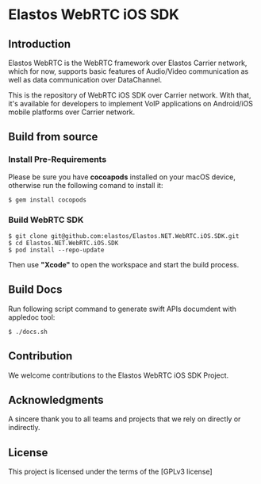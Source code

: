 Elastos WebRTC iOS SDK
=====================

## Introduction
Elastos WebRTC is the WebRTC framework over Elastos Carrier network, which for now, supports basic features of Audio/Video communication as well as data communication over DataChannel.

This is the repository of WebRTC iOS SDK over Carrier network. With that, it's available for developers to implement VoIP applications on Android/iOS mobile platforms over Carrier network.

## Build from source
### Install Pre-Requirements
Please be sure you have **cocoapods** installed on your macOS device, otherwise run the following comand to install it:
```shell
$ gem install cocopods
```

### Build WebRTC SDK
```shell
$ git clone git@github.com:elastos/Elastos.NET.WebRTC.iOS.SDK.git
$ cd Elastos.NET.WebRTC.iOS.SDK
$ pod install --repo-update
```
Then use **"Xcode"** to open the workspace and start the build process.

## Build Docs
Run following script command to generate swift APIs documdent with appledoc tool:
```shell
$ ./docs.sh
```

## Contribution
We welcome contributions to the Elastos WebRTC iOS SDK Project.

## Acknowledgments
A sincere thank you to all teams and projects that we rely on directly or indirectly.

## License
This project is licensed under the terms of the [GPLv3 license]
